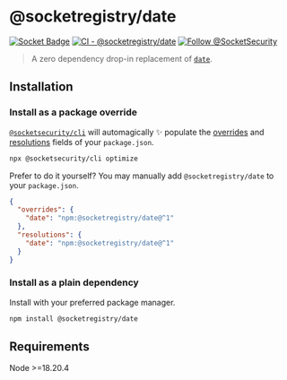 # @socketregistry/date

[![Socket Badge](https://socket.dev/api/badge/npm/package/@socketregistry/date)](https://socket.dev/npm/package/@socketregistry/date)
[![CI - @socketregistry/date](https://github.com/SocketDev/socket-registry-js/actions/workflows/test.yml/badge.svg)](https://github.com/SocketDev/socket-registry-js/actions/workflows/test.yml)
[![Follow @SocketSecurity](https://img.shields.io/twitter/follow/SocketSecurity?style=social)](https://twitter.com/SocketSecurity)

> A zero dependency drop-in replacement of
> [`date`](https://www.npmjs.com/package/date).

## Installation

### Install as a package override

[`@socketsecurity/cli`](https://www.npmjs.com/package/@socketsecurity/cli) will
automagically :sparkles: populate the
[overrides](https://docs.npmjs.com/cli/v9/configuring-npm/package-json#overrides)
and [resolutions](https://yarnpkg.com/configuration/manifest#resolutions) fields
of your `package.json`.

```sh
npx @socketsecurity/cli optimize
```

Prefer to do it yourself? You may manually add `@socketregistry/date` to your
`package.json`.

```json
{
  "overrides": {
    "date": "npm:@socketregistry/date@^1"
  },
  "resolutions": {
    "date": "npm:@socketregistry/date@^1"
  }
}
```

### Install as a plain dependency

Install with your preferred package manager.

```sh
npm install @socketregistry/date
```

## Requirements

Node &gt;=18.20.4
